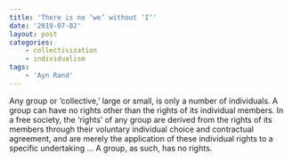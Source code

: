 ```yaml
---
title: 'There is no ‘we’ without ‘I’'
date: '2019-07-02'
layout: post
categories:
    - collectivization
    - individualism
tags:
    - 'Ayn Rand'
---
```


Any group or ‘collective,’ large or small, is only a number of individuals. A group can have no rights other than the rights of its individual members. In a free society, the ‘rights’ of any group are derived from the rights of its members through their voluntary individual choice and contractual agreement, and are merely the application of these individual rights to a specific undertaking … A group, as such, has no rights.